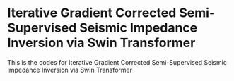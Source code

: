 # Iterative Gradient Corrected Semi-Supervised  Seismic Impedance Inversion via Swin Transformer
This is the codes for Iterative Gradient Corrected Semi-Supervised  Seismic Impedance Inversion via Swin Transformer
